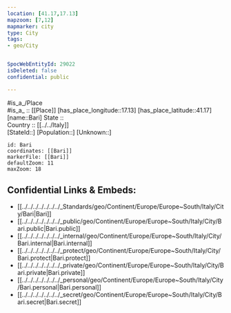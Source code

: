 ```yaml
---
location: [41.17,17.13] 
mapzoom: [7,12] 
mapmarker: city 
type: City
tags:
- geo/City


SpocWebEntityId: 29022
isDeleted: false
confidential: public

---
```

#is_a_/Place  
#is_a_ :: [[Place]] 
[has_place_longitude::17.13] 
[has_place_latitude::41.17] 
[name::Bari] 
State ::  
Country :: [[../../Italy]]  
[StateId::] 
[Population::] 
[Unknown::] 


```leaflet
id: Bari
coordinates: [[Bari]] 
markerFile: [[Bari]] 
defaultZoom: 11 
maxZoom: 18
```


## Confidential Links & Embeds: 
- [[../../../../../../../_Standards/geo/Continent/Europe/Europe~South/Italy/City/Bari|Bari]] 
- [[../../../../../../../_public/geo/Continent/Europe/Europe~South/Italy/City/Bari.public|Bari.public]] 
- [[../../../../../../../_internal/geo/Continent/Europe/Europe~South/Italy/City/Bari.internal|Bari.internal]] 
- [[../../../../../../../_protect/geo/Continent/Europe/Europe~South/Italy/City/Bari.protect|Bari.protect]] 
- [[../../../../../../../_private/geo/Continent/Europe/Europe~South/Italy/City/Bari.private|Bari.private]] 
- [[../../../../../../../_personal/geo/Continent/Europe/Europe~South/Italy/City/Bari.personal|Bari.personal]] 
- [[../../../../../../../_secret/geo/Continent/Europe/Europe~South/Italy/City/Bari.secret|Bari.secret]] 
